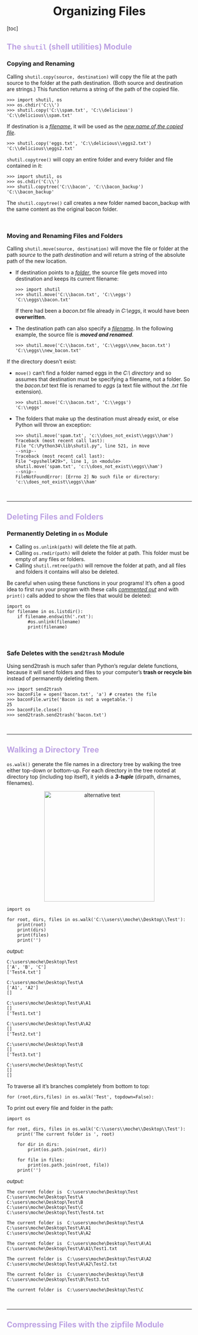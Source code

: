 # <font size='6'><center>Organizing Files</center></font>

[toc]

## <font color='BCA1E3'>The `shutil` (shell utilities) Module</font>

### Copying and Renaming

Calling `shutil.copy(source, destination)` will copy the file at the path source to the folder at the path destination. (Both source and destination are strings.) This function returns a string of the path of the copied file.

```
>>> import shutil, os
>>> os.chdir('C:\\')
>>> shutil.copy('C:\\spam.txt', 'C:\\delicious')
'C:\\delicious\\spam.txt'
```

If destination is a *<u>filename</u>*, it will be used as the *<u>new name of the copied file</u>*. 

```
>>> shutil.copy('eggs.txt', 'C:\\delicious\\eggs2.txt')
'C:\\delicious\\eggs2.txt'
```

`shutil.copytree()` will copy an entire folder and every folder and file contained in it:
```
>>> import shutil, os
>>> os.chdir('C:\\')
>>> shutil.copytree('C:\\bacon', 'C:\\bacon_backup')
'C:\\bacon_backup'
```
The `shutil.copytree()` call creates a new folder named bacon_backup with the same content as the original bacon folder.

<br>

### Moving and Renaming Files and Folders

Calling `shutil.move(source, destination)` will move the file or folder at the path *source* to the path *destination* and will return a string of the absolute path of the new location.

- If destination points to a <u>*folder*</u>, the source file gets moved into destination and keeps its current filename:
	```
	>>> import shutil
	>>> shutil.move('C:\\bacon.txt', 'C:\\eggs')
	'C:\\eggs\\bacon.txt'
	```

	If there had been a *bacon.txt* file already in *C:\eggs*, it would have been **overwritten**.

- The destination path can also specify a <u>*filename*</u>. In the following example, the source file is ***moved and renamed***.

	```
	>>> shutil.move('C:\\bacon.txt', 'C:\\eggs\\new_bacon.txt')
	'C:\\eggs\\new_bacon.txt'
	```


If the directory doesn't exist:

- `move()` can’t find a folder named eggs in the *C:\ directory* and so assumes that destination must be specifying a filename, not a folder. So the *bacon.txt* text file is renamed to *eggs* (a text file without the *.txt* file extension).
	```
	>>> shutil.move('C:\\bacon.txt', 'C:\\eggs')
	'C:\\eggs'
	```
- The folders that make up the destination must already exist, or else Python will throw an exception:
	```
	>>> shutil.move('spam.txt', 'c:\\does_not_exist\\eggs\\ham')
	Traceback (most recent call last):
 	File "C:\Python34\lib\shutil.py", line 521, in move
 	--snip--
	Traceback (most recent call last):
 	File "<pyshell#29>", line 1, in <module>
 	shutil.move('spam.txt', 'c:\\does_not_exist\\eggs\\ham')
 	--snip--
	FileNotFoundError: [Errno 2] No such file or directory: 'c:\\does_not_exist\\eggs\\ham'
	```

<br>

***

## <font color='BCA1E3'>Deleting Files and Folders</font>

### Permanently Deleting in `os` Module

- Calling `os.unlink(path)` will delete the file at path.
- Calling `os.rmdir(path)` will delete the folder at path. This folder must be empty of any files or folders.
- Calling `shutil.rmtree(path)` will remove the folder at path, and all files and folders it contains will also be deleted.

Be careful when using these functions in your programs! It’s often a good idea to first run your program with these calls <u>*commented out*</u> and with `print()` calls added to show the files that would be deleted:
```
import os
for filename in os.listdir():
	if filename.endswith('.rxt'):
		#os.unlink(filename)
		print(filename)
 ```
 
 <br>
 
 ### Safe Deletes with the `send2trash` Module
 
Using send2trash is much safer than Python’s regular delete functions, because it will send folders and files to your computer’s **trash or recycle bin** instead of permanently deleting them. 
```
>>> import send2trash
>>> baconFile = open('bacon.txt', 'a') # creates the file
>>> baconFile.write('Bacon is not a vegetable.')
25
>>> baconFile.close()
>>> send2trash.send2trash('bacon.txt')
```

<br>

***

## <font color='BCA1E3'>Walking a Directory Tree</font>

`os.walk()` generate the file names in a directory tree by walking the tree either top-down or bottom-up. For each directory in the tree rooted at directory top (including top itself), it yields a ***3-tuple*** (dirpath, dirnames, filenames).
<center><img src="https://s2.loli.net/2021/12/04/vbwI3GmqV9xOziR.jpg" alt='alternative text' title='ice bear' width='300' /></center>

```
import os

for root, dirs, files in os.walk('C:\\users\\moche\\Desktop\\Test'):
    print(root)
    print(dirs)
    print(files)
    print('')
```

*output:*

```
C:\users\moche\Desktop\Test
['A', 'B', 'C']
['Test4.txt']

C:\users\moche\Desktop\Test\A
['A1', 'A2']
[]

C:\users\moche\Desktop\Test\A\A1
[]
['Test1.txt']

C:\users\moche\Desktop\Test\A\A2
[]
['Test2.txt']

C:\users\moche\Desktop\Test\B
[]
['Test3.txt']

C:\users\moche\Desktop\Test\C
[]
[]
```
To traverse all it’s branches completely from bottom to top:

```
for (root,dirs,files) in os.walk('Test', topdown=False):
```

To print out every file and folder in the path:
```
import os

for root, dirs, files in os.walk('C:\\users\\moche\\Desktop\\Test'):
    print('The current folder is ', root)

    for dir in dirs:
        print(os.path.join(root, dir))

    for file in files:
        print(os.path.join(root, file))
    print('')
```

*output:*

```
The current folder is  C:\users\moche\Desktop\Test
C:\users\moche\Desktop\Test\A
C:\users\moche\Desktop\Test\B
C:\users\moche\Desktop\Test\C
C:\users\moche\Desktop\Test\Test4.txt

The current folder is  C:\users\moche\Desktop\Test\A
C:\users\moche\Desktop\Test\A\A1
C:\users\moche\Desktop\Test\A\A2

The current folder is  C:\users\moche\Desktop\Test\A\A1
C:\users\moche\Desktop\Test\A\A1\Test1.txt

The current folder is  C:\users\moche\Desktop\Test\A\A2
C:\users\moche\Desktop\Test\A\A2\Test2.txt

The current folder is  C:\users\moche\Desktop\Test\B
C:\users\moche\Desktop\Test\B\Test3.txt

The current folder is  C:\users\moche\Desktop\Test\C
```

<br>

***

## <font color='BCA1E3'>Compressing Files with the zipfile Module</font>

